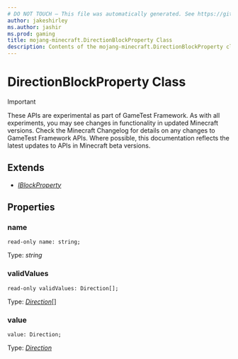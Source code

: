 ```yaml
---
# DO NOT TOUCH — This file was automatically generated. See https://github.com/Mojang/MinecraftApiDocsGenerator to modify descriptions, examples, etc.
author: jakeshirley
ms.author: jashir
ms.prod: gaming
title: mojang-minecraft.DirectionBlockProperty Class
description: Contents of the mojang-minecraft.DirectionBlockProperty class.
---
```

# DirectionBlockProperty Class
>[!IMPORTANT]
>These APIs are experimental as part of GameTest Framework. As with all experiments, you may see changes in functionality in updated Minecraft versions. Check the Minecraft Changelog for details on any changes to GameTest Framework APIs. Where possible, this documentation reflects the latest updates to APIs in Minecraft beta versions.

## Extends
- [*IBlockProperty*](IBlockProperty.md)

## Properties

### **name**
`read-only name: string;`

Type: *string*

### **validValues**
`read-only validValues: Direction[];`

Type: [*Direction*](Direction.md)[]

### **value**
`value: Direction;`

Type: [*Direction*](Direction.md)
